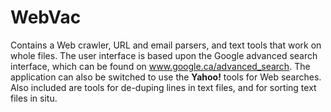 WebVac
======

Contains a Web crawler, URL and email parsers, and text tools that work on whole files.
The user interface is based upon the Google advanced search interface, which can be found on www.google.ca/advanced_search. The application can also be switched to use the **Yahoo!** tools for Web searches.
Also included are tools for de-duping lines in text files, and for sorting text files in situ.
